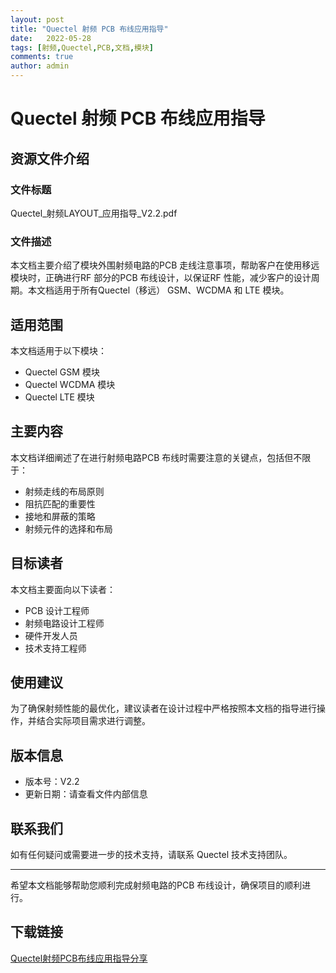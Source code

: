 ```yaml
---
layout: post
title: "Quectel 射频 PCB 布线应用指导"
date:   2022-05-28
tags: [射频,Quectel,PCB,文档,模块]
comments: true
author: admin
---
```

# Quectel 射频 PCB 布线应用指导

## 资源文件介绍

### 文件标题
Quectel_射频LAYOUT_应用指导_V2.2.pdf

### 文件描述
本文档主要介绍了模块外围射频电路的PCB 走线注意事项，帮助客户在使用移远模块时，正确进行RF 部分的PCB 布线设计，以保证RF 性能，减少客户的设计周期。本文档适用于所有Quectel（移远） GSM、WCDMA 和 LTE 模块。

## 适用范围
本文档适用于以下模块：
- Quectel GSM 模块
- Quectel WCDMA 模块
- Quectel LTE 模块

## 主要内容
本文档详细阐述了在进行射频电路PCB 布线时需要注意的关键点，包括但不限于：
- 射频走线的布局原则
- 阻抗匹配的重要性
- 接地和屏蔽的策略
- 射频元件的选择和布局

## 目标读者
本文档主要面向以下读者：
- PCB 设计工程师
- 射频电路设计工程师
- 硬件开发人员
- 技术支持工程师

## 使用建议
为了确保射频性能的最优化，建议读者在设计过程中严格按照本文档的指导进行操作，并结合实际项目需求进行调整。

## 版本信息
- 版本号：V2.2
- 更新日期：请查看文件内部信息

## 联系我们
如有任何疑问或需要进一步的技术支持，请联系 Quectel 技术支持团队。

---

希望本文档能够帮助您顺利完成射频电路的PCB 布线设计，确保项目的顺利进行。

## 下载链接

[Quectel射频PCB布线应用指导分享](https://pan.quark.cn/s/aadbd69abac4)